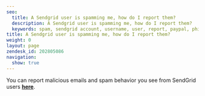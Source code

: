 ```yaml
---
seo:
  title: A Sendgrid user is spamming me, how do I report them?
  description: A Sendgrid user is spamming me, how do I report them?
  keywords: spam, sendgrid account, username, user, report, paypal, phishing, phish, scam
title: A Sendgrid user is spamming me, how do I report them?
weight: 0
layout: page
zendesk_id: 202805086
navigation:
  show: true
---
```


You can report malicious emails and spam behavior you see from SendGrid users **[here](http://sendgrid.com/report_spam)**.
